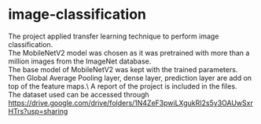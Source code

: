 # image-classification

The project applied transfer learning technique to perform image classification. \
The MobileNetV2 model was chosen as it was pretrained with more than a million images from the ImageNet database. \
The base model of MobileNetV2 was kept with the trained parameters. Then Global Average Pooling layer, dense layer, prediction layer are add on top of the feature maps.\ 
A report of the project is included in the files.\
The dataset used can be accessed through https://drive.google.com/drive/folders/1N4ZeF3pwiLXgukRI2s5y3OAUwSxrHTrs?usp=sharing
